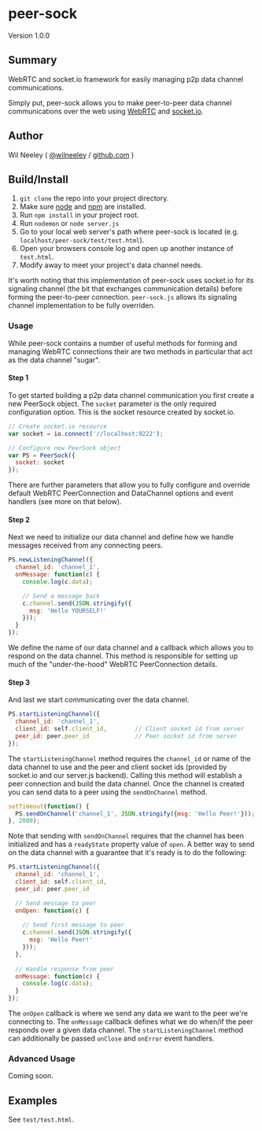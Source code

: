 # peer-sock

Version 1.0.0

## Summary

WebRTC and socket.io framework for easily managing p2p data channel communications.

Simply put, peer-sock allows you to make peer-to-peer data channel communications over the web using [WebRTC](http://www.w3.org/TR/webrtc/)
and [socket.io](http://http://socket.io/).

## Author

Wil Neeley ( [@wilneeley](http://twitter.com/wilneeley) / [github.com](https://github.com/Xaxis) )

## Build/Install

1. `git clone` the repo into your project directory.
2. Make sure [node](https://nodejs.org/) and [npm](https://www.npmjs.com/) are installed.
3. Run `npm install` in your project root.
4. Run `nodemon` or `node server.js`
5. Go to your local web server's path where peer-sock is located (e.g. `localhost/peer-sock/test/test.html`).
6. Open your browsers console log and open up another instance of `test.html`.
7. Modify away to meet your project's data channel needs.

It's worth noting that this implementation of peer-sock uses socket.io for its signaling channel (the bit that 
exchanges communication details) before forming the peer-to-peer connection. `peer-sock.js` allows its signaling channel
implementation to be fully overriden.

### Usage

While peer-sock contains a number of useful methods for forming and managing WebRTC connections their are two methods in
particular that act as the data channel "sugar". 

#### Step 1

To get started building a p2p data channel communication you first create a new PeerSock object. The `socket` 
parameter is the only required configuration option. This is the socket resource created by socket.io.

```javascript
// Create socket.io resource
var socket = io.connect('//localhost:9222');

// Configure new PeerSock object
var PS = PeerSock({
  socket: socket
});
```

There are further parameters that allow you to fully configure and override default WebRTC PeerConnection and 
DataChannel options and event handlers (see more on that below).

#### Step 2

Next we need to initialize our data channel and define how we handle messages received from any connecting peers.

```javascript
PS.newListeningChannel({
  channel_id: 'channel_1',
  onMessage: function(c) {
    console.log(c.data);

    // Send a message back
    c.channel.send(JSON.stringify({
      msg: 'Hello YOURSELF!'
    }));
  }
});
```

We define the name of our data channel and a callback which allows you to respond on the data channel. This method is
responsible for setting up much of the "under-the-hood" WebRTC PeerConnection details.

#### Step 3

And last we start communicating over the data channel.

```javascript
PS.startListeningChannel({
  channel_id: 'channel_1',
  client_id: self.client_id,        // Client socket id from server    
  peer_id: peer.peer_id             // Peer socket id from server
});
```

The `startListeningChannel` method requires the `channel_id` or name of the data channel to use and the peer and client
socket ids (provided by socket.io and our server.js backend). Calling this method will establish a peer connection and
build the data channel. Once the channel is created you can send data to a peer using the `sendOnChannel` method.

```javascript
setTimeout(function() {
  PS.sendOnChannel('channel_1', JSON.stringify({msg: 'Hello Peer!'}));
}, 2000);
```

Note that sending with `sendOnChannel` requires that the channel has been initialized and has a `readyState` property
value of `open`. A better way to send on the data channel with a guarantee that it's ready is to do the following:

```javascript
PS.startListeningChannel({
  channel_id: 'channel_1',
  client_id: self.client_id,
  peer_id: peer.peer_id

  // Send message to peer
  onOpen: function(c) {
  
    // Send first message to peer
    c.channel.send(JSON.stringify({
      msg: 'Hello Peer!'
    }));
  },
  
  // Handle response from peer
  onMessage: function(c) {
    console.log(c.data);
  }
});
```

The `onOpen` callback is where we send any data we want to the peer we're connecting to. The `onMessage` callback 
defines what we do when/if the peer responds over a given data channel. The `startListeningChannel` method can 
additionally be passed `onClose` and `onError` event handlers.

### Advanced Usage

Coming soon.

## Examples

See `test/test.html`.

